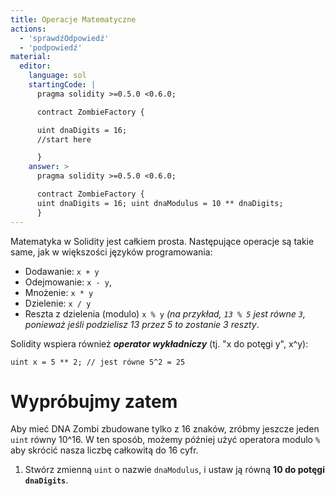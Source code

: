 ```yaml
---
title: Operacje Matematyczne
actions:
  - 'sprawdźOdpowiedź'
  - 'podpowiedź'
material:
  editor:
    language: sol
    startingCode: |
      pragma solidity >=0.5.0 <0.6.0;

      contract ZombieFactory {

      uint dnaDigits = 16;
      //start here

      }
    answer: >
      pragma solidity >=0.5.0 <0.6.0;

      contract ZombieFactory {
      uint dnaDigits = 16; uint dnaModulus = 10 ** dnaDigits;
      }
---
```


Matematyka w Solidity jest całkiem prosta. Następujące operacje są takie same, jak w większości języków programowania:

* Dodawanie: `x + y`
* Odejmowanie: `x - y`,
* Mnożenie: `x * y`
* Dzielenie: `x / y`
* Reszta z dzielenia (modulo) `x % y` *(na przykład, `13 % 5` jest równe `3`, ponieważ jeśli podzielisz 13 przez 5 to zostanie 3 reszty*.

Solidity wspiera również ***operator wykładniczy*** (tj. "x do potęgi y", x^y):

    uint x = 5 ** 2; // jest równe 5^2 = 25
    

# Wypróbujmy zatem

Aby mieć DNA Zombi zbudowane tylko z 16 znaków, zróbmy jeszcze jeden `uint` równy 10^16. W ten sposób, możemy później użyć operatora modulo `%` aby skrócić nasza liczbę całkowitą do 16 cyfr.

1. Stwórz zmienną `uint` o nazwie `dnaModulus`, i ustaw ją równą **10 do potęgi `dnaDigits`**.